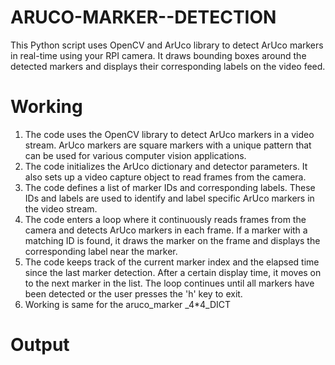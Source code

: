 # ARUCO-MARKER--DETECTION
This Python script uses OpenCV and ArUco library to detect ArUco markers in real-time using your RPI camera. It draws bounding boxes around the detected markers and displays their corresponding labels on the video feed.
# Working
1. The code uses the OpenCV library to detect ArUco markers in a video stream. ArUco markers are square markers with a unique pattern that can be used for various      computer vision applications.
2. The code initializes the ArUco dictionary and detector parameters. It also sets up a video capture object to read frames from the camera.
3. The code defines a list of marker IDs and corresponding labels. These IDs and labels are used to identify and label specific ArUco markers in the video stream.
4. The code enters a loop where it continuously reads frames from the camera and detects ArUco markers in each frame. If a marker with a matching ID is found, it       draws the marker on the frame and displays the corresponding label near the marker.
5. The code keeps track of the current marker index and the elapsed time since the last marker detection. After a certain display time, it moves on to the next         marker in the list. The loop continues until all markers have been detected or the user presses the 'h' key to exit.
6. Working is same for the aruco_marker _4*4_DICT
# Output

